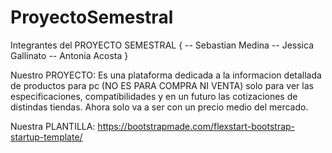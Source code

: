 # ProyectoSemestral
Integrantes del PROYECTO SEMESTRAL
{
  -- Sebastian Medina
  -- Jessica Gallinato
  -- Antonia Acosta
}

Nuestro PROYECTO:
Es una plataforma dedicada a la informacion detallada de productos para pc (NO ES PARA COMPRA NI VENTA) solo para
ver las especificaciones, compatibilidades y en un futuro las cotizaciones de distindas tiendas. Ahora solo va a 
ser con un precio medio del mercado.

Nuestra PLANTILLA:
https://bootstrapmade.com/flexstart-bootstrap-startup-template/
